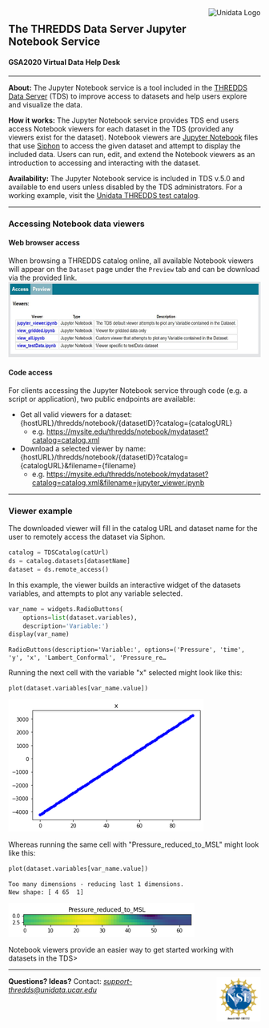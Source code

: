 <img src="https://unidata.ucar.edu/images/logos/badges/badge_unidata_100.jpg" alt="Unidata Logo" style="float: right; height: 88px;">

## The THREDDS Data Server Jupyter Notebook Service

#### GSA2020 Virtual Data Help Desk
___

**About:** The Jupyter Notebook service is a tool included in the [THREDDS Data Server](https://www.unidata.ucar.edu/software/tds/) (TDS) to improve access to datasets and help users explore and visualize the data.

**How it works:**  The Jupyter Notebook service provides TDS end users access Notebook viewers for each dataset in the TDS (provided any viewers exist for the dataset). Notebook viewers are [Jupyter Notebook](https://jupyter-notebook.readthedocs.io/en/stable/notebook.html) files that use [Siphon](https://unidata.github.io/siphon/latest/api/index.html) to access the given dataset and attempt to display the included data. Users can run, edit, and extend the Notebook viewers as an introduction to accessing and interacting with the dataset.

**Availability:** The Jupyter Notebook service is included in TDS v.5.0 and available to end users unless disabled by the TDS administrators. For a working example, visit the [Unidata THREDDS test catalog](https://thredds-test.unidata.ucar.edu/).
___

### Accessing Notebook data viewers
#### Web browser access
When browsing a THREDDS catalog online, all available Notebook viewers will appear on the `Dataset` page under the `Preview` tab and can be download via the provided link.
<img src="viewers.JPG" alt="viewers" style="height:150px;"/>
#### Code access
For clients accessing the Jupyter Notebook service through code (e.g. a script or application), two public endpoints are available:
* Get all valid viewers for a dataset: {hostURL}/thredds/notebook/{datasetID}?catalog={catalogURL}
    * e.g. https://mysite.edu/thredds/notebook/mydataset?catalog=catalog.xml
* Download a selected viewer by name: {hostURL}/thredds/notebook/{datasetID}?catalog={catalogURL}&filename={filename}
    * e.g. https://mysite.edu/thredds/notebook/mydataset?catalog=catalog.xml&filename=jupyter_viewer.ipynb
___

### Viewer example
The downloaded viewer will fill in the catalog URL and dataset name for the user to remotely access the dataset via Siphon.


```python
catalog = TDSCatalog(catUrl)
ds = catalog.datasets[datasetName]
dataset = ds.remote_access()
```

In this example, the viewer builds an interactive widget of the datasets variables, and attempts to plot any variable selected.


```python
var_name = widgets.RadioButtons(
    options=list(dataset.variables),
    description='Variable:')
display(var_name)
```


    RadioButtons(description='Variable:', options=('Pressure', 'time', 'y', 'x', 'Lambert_Conformal', 'Pressure_re…


Running the next cell with the variable "x" selected might look like this:


```python
plot(dataset.variables[var_name.value])
```


![png](output_8_0.png)


Whereas running the same cell with "Pressure_reduced_to_MSL" might look like this:


```python
plot(dataset.variables[var_name.value])
```

    Too many dimensions - reducing last 1 dimensions.
    New shape: [ 4 65  1]
    


![png](output_10_1.png)


Notebook viewers provide an easier way to get started working with datasets in the TDS>
___

<img src="NSF_award.png" alt="NSF Aaward" style="float: right; height: 88px;">

**Questions? Ideas?** Contact: *support-thredds@unidata.ucar.edu*  
